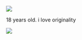 ![](https://komarev.com/ghpvc/?username=yaorijuana&color=000000&label=witnesses&base=1000) 

18 years old. i love originality

![](https://71781816.carrd.co/assets/images/image11.jpg?v=cb657133)
